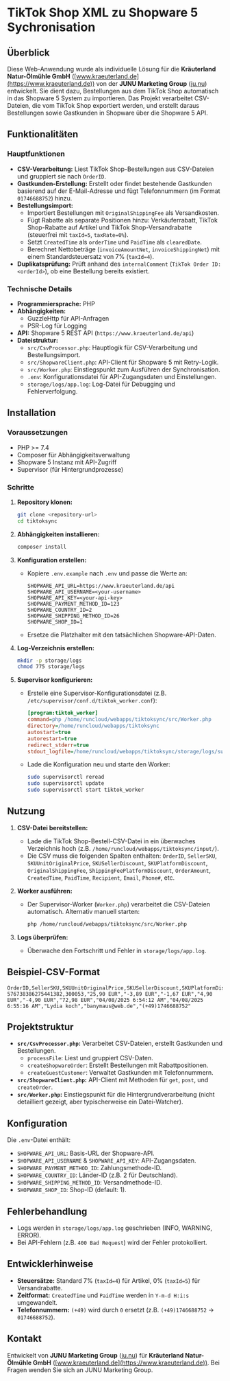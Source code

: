 # TikTok Shop XML zu Shopware 5 Sychronisation

## Überblick

Diese Web-Anwendung wurde als individuelle Lösung für die **Kräuterland Natur-Ölmühle GmbH** ([www.kraeuterland.de](https://www.kraeuterland.de)) von der **JUNU Marketing Group** ([ju.nu](https://ju.nu)) entwickelt. Sie dient dazu, Bestellungen aus dem TikTok Shop automatisch in das Shopware 5 System zu importieren. Das Projekt verarbeitet CSV-Dateien, die vom TikTok Shop exportiert werden, und erstellt daraus Bestellungen sowie Gastkunden in Shopware über die Shopware 5 API.

## Funktionalitäten

### Hauptfunktionen
- **CSV-Verarbeitung:** Liest TikTok Shop-Bestellungen aus CSV-Dateien und gruppiert sie nach `OrderID`.
- **Gastkunden-Erstellung:** Erstellt oder findet bestehende Gastkunden basierend auf der E-Mail-Adresse und fügt Telefonnummern (im Format `01746688752`) hinzu.
- **Bestellungsimport:** 
  - Importiert Bestellungen mit `OriginalShippingFee` als Versandkosten.
  - Fügt Rabatte als separate Positionen hinzu: Verkäuferrabatt, TikTok Shop-Rabatte auf Artikel und TikTok Shop-Versandrabatte (steuerfrei mit `taxId=5`, `taxRate=0%`).
  - Setzt `CreatedTime` als `orderTime` und `PaidTime` als `clearedDate`.
  - Berechnet Nettobeträge (`invoiceAmountNet`, `invoiceShippingNet`) mit einem Standardsteuersatz von 7% (`taxId=4`).
- **Duplikatsprüfung:** Prüft anhand des `internalComment` (`TikTok Order ID: <orderId>`), ob eine Bestellung bereits existiert.

### Technische Details
- **Programmiersprache:** PHP
- **Abhängigkeiten:** 
  - GuzzleHttp für API-Anfragen
  - PSR-Log für Logging
- **API:** Shopware 5 REST API (`https://www.kraeuterland.de/api`)
- **Dateistruktur:**
  - `src/CsvProcessor.php`: Hauptlogik für CSV-Verarbeitung und Bestellungsimport.
  - `src/ShopwareClient.php`: API-Client für Shopware 5 mit Retry-Logik.
  - `src/Worker.php`: Einstiegspunkt zum Ausführen der Synchronisation.
  - `.env`: Konfigurationsdatei für API-Zugangsdaten und Einstellungen.
  - `storage/logs/app.log`: Log-Datei für Debugging und Fehlerverfolgung.

## Installation

### Voraussetzungen
- PHP >= 7.4
- Composer für Abhängigkeitsverwaltung
- Shopware 5 Instanz mit API-Zugriff
- Supervisor (für Hintergrundprozesse)

### Schritte
1. **Repository klonen:**
   ```bash
   git clone <repository-url>
   cd tiktoksync
   ```

2. **Abhängigkeiten installieren:**
   ```bash
   composer install
   ```

3. **Konfiguration erstellen:**
   - Kopiere `.env.example` nach `.env` und passe die Werte an:
     ```env
     SHOPWARE_API_URL=https://www.kraeuterland.de/api
     SHOPWARE_API_USERNAME=<your-username>
     SHOPWARE_API_KEY=<your-api-key>
     SHOPWARE_PAYMENT_METHOD_ID=123
     SHOPWARE_COUNTRY_ID=2
     SHOPWARE_SHIPPING_METHOD_ID=26
     SHOPWARE_SHOP_ID=1
     ```
   - Ersetze die Platzhalter mit den tatsächlichen Shopware-API-Daten.

4. **Log-Verzeichnis erstellen:**
   ```bash
   mkdir -p storage/logs
   chmod 775 storage/logs
   ```

5. **Supervisor konfigurieren:**
   - Erstelle eine Supervisor-Konfigurationsdatei (z.B. `/etc/supervisor/conf.d/tiktok_worker.conf`):
     ```ini
     [program:tiktok_worker]
     command=php /home/runcloud/webapps/tiktoksync/src/Worker.php
     directory=/home/runcloud/webapps/tiktoksync
     autostart=true
     autorestart=true
     redirect_stderr=true
     stdout_logfile=/home/runcloud/webapps/tiktoksync/storage/logs/supervisor.log
     ```
   - Lade die Konfiguration neu und starte den Worker:
     ```bash
     sudo supervisorctl reread
     sudo supervisorctl update
     sudo supervisorctl start tiktok_worker
     ```

## Nutzung

1. **CSV-Datei bereitstellen:**
   - Lade die TikTok Shop-Bestell-CSV-Datei in ein überwaches Verzeichnis hoch (z.B. `/home/runcloud/webapps/tiktoksync/input/`).
   - Die CSV muss die folgenden Spalten enthalten: `OrderID`, `SellerSKU`, `SKUUnitOriginalPrice`, `SKUSellerDiscount`, `SKUPlatformDiscount`, `OriginalShippingFee`, `ShippingFeePlatformDiscount`, `OrderAmount`, `CreatedTime`, `PaidTime`, `Recipient`, `Email`, `Phone#`, etc.

2. **Worker ausführen:**
   - Der Supervisor-Worker (`Worker.php`) verarbeitet die CSV-Dateien automatisch. Alternativ manuell starten:
     ```bash
     php /home/runcloud/webapps/tiktoksync/src/Worker.php
     ```

3. **Logs überprüfen:**
   - Überwache den Fortschritt und Fehler in `storage/logs/app.log`.

## Beispiel-CSV-Format
```csv
OrderID,SellerSKU,SKUUnitOriginalPrice,SKUSellerDiscount,SKUPlatformDiscount,OriginalShippingFee,ShippingFeePlatformDiscount,OrderAmount,CreatedTime,PaidTime,Recipient,Email,Phone#
576738386275441382,300053,"25,90 EUR","-3,89 EUR","-1,67 EUR","4,90 EUR","-4,90 EUR","72,98 EUR","04/08/2025 6:54:12 AM","04/08/2025 6:55:16 AM","Lydia koch","banymaus@web.de","(+49)1746688752"
```

## Projektstruktur
- **`src/CsvProcessor.php`:** Verarbeitet CSV-Dateien, erstellt Gastkunden und Bestellungen.
  - `processFile`: Liest und gruppiert CSV-Daten.
  - `createShopwareOrder`: Erstellt Bestellungen mit Rabattpositionen.
  - `createGuestCustomer`: Verwaltet Gastkunden mit Telefonnummern.
- **`src/ShopwareClient.php`:** API-Client mit Methoden für `get`, `post`, und `createOrder`.
- **`src/Worker.php`:** Einstiegspunkt für die Hintergrundverarbeitung (nicht detailliert gezeigt, aber typischerweise ein Datei-Watcher).

## Konfiguration
Die `.env`-Datei enthält:
- `SHOPWARE_API_URL`: Basis-URL der Shopware-API.
- `SHOPWARE_API_USERNAME` & `SHOPWARE_API_KEY`: API-Zugangsdaten.
- `SHOPWARE_PAYMENT_METHOD_ID`: Zahlungsmethode-ID.
- `SHOPWARE_COUNTRY_ID`: Länder-ID (z.B. 2 für Deutschland).
- `SHOPWARE_SHIPPING_METHOD_ID`: Versandmethode-ID.
- `SHOPWARE_SHOP_ID`: Shop-ID (default: 1).

## Fehlerbehandlung
- Logs werden in `storage/logs/app.log` geschrieben (INFO, WARNING, ERROR).
- Bei API-Fehlern (z.B. `400 Bad Request`) wird der Fehler protokolliert.

## Entwicklerhinweise
- **Steuersätze:** Standard 7% (`taxId=4`) für Artikel, 0% (`taxId=5`) für Versandrabatte.
- **Zeitformat:** `CreatedTime` und `PaidTime` werden in `Y-m-d H:i:s` umgewandelt.
- **Telefonnummern:** `(+49)` wird durch `0` ersetzt (z.B. `(+49)1746688752` → `01746688752`).

## Kontakt
Entwickelt von **JUNU Marketing Group** ([ju.nu](https://ju.nu)) für **Kräuterland Natur-Ölmühle GmbH** ([www.kraeuterland.de](https://www.kraeuterland.de)). Bei Fragen wenden Sie sich an JUNU Marketing Group.